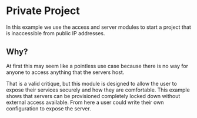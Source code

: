 # Private Project

In this example we use the access and server modules to start a project that is inaccessible from public IP addresses.

## Why?

At first this may seem like a pointless use case because there is no way for anyone to access anything that the servers host.

That is a valid critique, but this module is designed to allow the user to expose their services securely and how they are comfortable.
This example shows that servers can be provisioned completely locked down without external access available.
From here a user could write their own configuration to expose the server.

